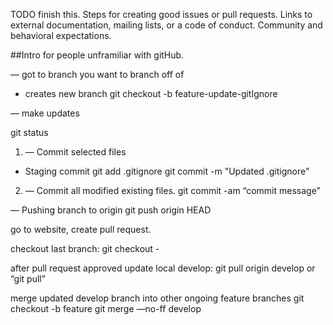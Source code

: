 
TODO finish this.
Steps for creating good issues or pull requests.
Links to external documentation, mailing lists, or a code of conduct.
Community and behavioral expectations.



##Intro for people unframiliar with gitHub.

— got to branch you want to branch off of

- creates new branch
git checkout -b feature-update-gitIgnore

— make updates

git status


1. — Commit selected files
- Staging commit
git add .gitignore
git commit -m "Updated .gitignore"

2. — Commit all modified existing files.
git commit -am “commit message”

— Pushing branch to origin
git push origin HEAD

go to website, create pull request.

checkout last branch:
git checkout -

after pull request approved
update local develop:
git pull origin develop 		or “git pull”

merge updated develop branch into other ongoing feature branches
git checkout -b feature
git merge —no-ff develop
